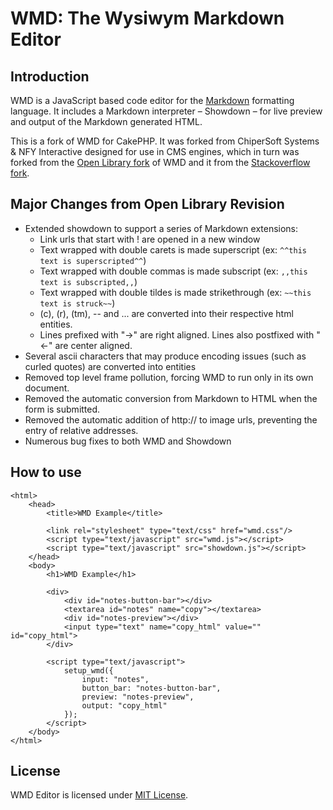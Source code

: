 WMD: The Wysiwym Markdown Editor
================================

Introduction
------------

WMD is a JavaScript based code editor for the [Markdown](http://daringfireball.net/projects/markdown/) formatting language.  It includes a Markdown interpreter – Showdown – for live preview and output of the Markdown generated HTML.

This is a fork of WMD for CakePHP. It was forked from ChiperSoft Systems & NFY Interactive designed for use in CMS engines, which in turn was forked from the [Open Library fork](http://github.com/openlibrary/wmd) of WMD and it from the [Stackoverflow fork](http://github.com/derobins/wmd).

Major Changes from Open Library Revision
-------------

* Extended showdown to support a series of Markdown extensions:
  - Link urls that start with ! are opened in a new window
  - Text wrapped with double carets is made superscript (ex: `^^this text is superscripted^^`)
  - Text wrapped with double commas is made subscript (ex: `,,this text is subscripted,,`)
  - Text wrapped with double tildes is made strikethrough (ex: `~~this text is struck~~`)
  - (c), (r), (tm), -- and ... are converted into their respective html entities.
  - Lines prefixed with "->" are right aligned.  Lines also postfixed with "<-" are center aligned.
* Several ascii characters that may produce encoding issues (such as curled quotes) are converted into entities
* Removed top level frame pollution, forcing WMD to run only in its own document.
* Removed the automatic conversion from Markdown to HTML when the form is submitted.
* Removed the automatic addition of http:// to image urls, preventing the entry of relative addresses.
* Numerous bug fixes to both WMD and Showdown

How to use
----------

	<html>
	    <head>
	        <title>WMD Example</title>
        
	        <link rel="stylesheet" type="text/css" href="wmd.css"/>
	        <script type="text/javascript" src="wmd.js"></script>
	        <script type="text/javascript" src="showdown.js"></script>
	    </head>
	    <body>
	        <h1>WMD Example</h1>

	        <div>
	            <div id="notes-button-bar"></div>
	            <textarea id="notes" name="copy"></textarea>
	            <div id="notes-preview"></div>
				<input type="text" name="copy_html" value="" id="copy_html">
	        </div>

	        <script type="text/javascript">
	            setup_wmd({
	                input: "notes",
	                button_bar: "notes-button-bar",
	                preview: "notes-preview",
					output: "copy_html"
	            });
	        </script>
	    </body>
	</html>

License
-------

WMD Editor is licensed under [MIT License](http://github.com/chipersoft/wmd/raw/master/License.txt).


